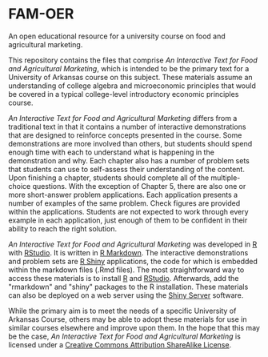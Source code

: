 # FAM-OER
An open educational resource for a university course on food and agricultural marketing. 

This repository contains the files that comprise *An Interactive Text for Food and Agricultural Marketing*, which is intended to be the primary text for a University of Arkansas course on this subject.  These materials assume an understanding of college algebra and microeconomic principles that would be covered in a typical college-level introductory economic principles course.

*An Interactive Text for Food and Agricultural Marketing* differs from a traditional text in that it contains a number of interactive demonstrations that are designed to reinforce concepts presented in the course.  Some demonstrations are more involved than others, but students should spend enough time with each to understand what is happening in the demonstration and why.  Each chapter also has a number of problem sets that students can use to self-assess their understanding of the content.  Upon finishing a chapter, students should complete all of the multiple-choice questions.  With the exception of Chapter 5, there are also one or more short-answer problem applications.  Each application presents a number of examples of the same problem. Check figures are provided within the applications.  Students are not expected to work through every example in each application, just enough of them to be confident in their ability to reach the right solution.  

*An Interactive Text for Food and Agricultural Marketing* was developed in [R](https://cran.r-project.org/) with [RStudio](https://www.rstudio.com/). It is written in [R Markdown](http://rmarkdown.rstudio.com/).  The interactive demonstrations and problem sets are [R Shiny](https://shiny.rstudio.com/) applications, the code for which is embedded within the markdown files (.Rmd files). The most straightforward way to access these materials is to install [R](https://cran.r-project.org/) and [RStudio](https://www.rstudio.com/).  Afterwards, add the "rmarkdown" and "shiny" packages to the R installation.  These materials can also be deployed on a web server using the [Shiny Server](https://www.rstudio.com/products/shiny/shiny-server/) software.  

While the primary aim is to meet the needs of a specific University of Arkansas Course, others may be able to adopt these materials for use in similar courses elsewhere and improve upon them. In the hope that this may be the case, *An Interactive Text for Food and Agricultural Marketing* is licensed under a [Creative Commons Attribution ShareAlike License](https://creativecommons.org/licenses/by-sa/4.0/).


